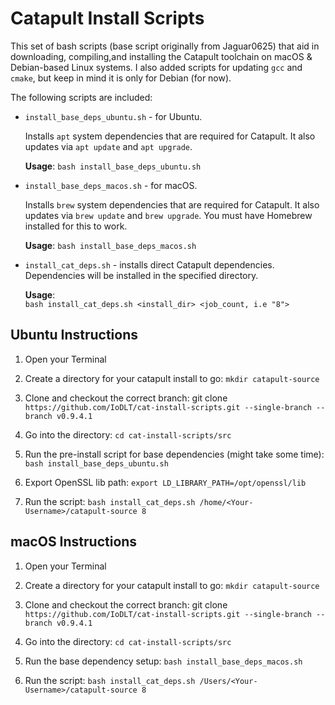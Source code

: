 # Catapult Install Scripts

This set of bash scripts (base script originally from Jaguar0625) that aid in downloading, compiling,and installing the Catapult toolchain on macOS & Debian-based Linux systems. I also added scripts for updating `gcc` and `cmake`, but keep in mind it is only for Debian (for now).

The following scripts are included:

- `install_base_deps_ubuntu.sh` - for Ubuntu.

  Installs `apt` system dependencies that are required for Catapult. It also updates via `apt update` and `apt upgrade`.

  **Usage**:
  `bash install_base_deps_ubuntu.sh`

- `install_base_deps_macos.sh` - for macOS.

  Installs `brew` system dependencies that are required for Catapult. It also updates via `brew update` and `brew upgrade`. You must have Homebrew installed for this to work.

  **Usage**:
  `bash install_base_deps_macos.sh`

- `install_cat_deps.sh` - installs direct Catapult dependencies. Dependencies will be installed in the specified directory.

  **Usage**:  
   `bash install_cat_deps.sh <install_dir> <job_count, i.e "8">`

## Ubuntu Instructions

1. Open your Terminal

2. Create a directory for your catapult install to go: `mkdir catapult-source`

3. Clone and checkout the correct branch:
   git clone `https://github.com/IoDLT/cat-install-scripts.git --single-branch --branch v0.9.4.1`

4. Go into the directory:
   `cd cat-install-scripts/src`

5. Run the pre-install script for base dependencies (might take some time):
   `bash install_base_deps_ubuntu.sh`

6. Export OpenSSL lib path: `export LD_LIBRARY_PATH=/opt/openssl/lib`

7. Run the script:
   `bash install_cat_deps.sh /home/<Your-Username>/catapult-source 8`

## macOS Instructions

1. Open your Terminal

2. Create a directory for your catapult install to go: `mkdir catapult-source`

3. Clone and checkout the correct branch:
   git clone `https://github.com/IoDLT/cat-install-scripts.git --single-branch --branch v0.9.4.1`

4. Go into the directory:
   `cd cat-install-scripts/src`

5. Run the base dependency setup:
   `bash install_base_deps_macos.sh`

6. Run the script:
   `bash install_cat_deps.sh /Users/<Your-Username>/catapult-source 8`

